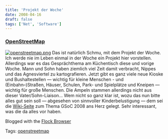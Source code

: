 ```yaml
---
title: 'Projekt der Woche'
date: 2008-04-16
draft: false
tags: ['Net', 'Software']
---
```


### [OpenStreetMap](http://openstreetmap.org)

[![openstreetmap.png](http://farm4.static.flickr.com/3291/2419575496_79219d5fae_o.png)](http://www.flickr.com/photos/troubalex/2419575496/ "openstreetmap.png von troubalex bei Flickr") Das ist natürlich Schmu, mit dem Projekt der Woche. Ich werde nie im Leben einmal in der Woche ein Projekt hier vorstellen. Allerdings war es das Gesprächthema am Küchentisch diese und vorige Woche. Mann und Sohn haben ziemlich viel Zeit damit verbracht, Nippes und das Agnesviertel zu kartografieren. Jetzt gibt es ganz viele neue Kioske und Bushaltestellen — wichtig für kleine Menschen - und (Einbahn–)Straßen, Häuser, Schulen, Park- und Spielplätze und Kneipen — wichtig für große Menschen. Die Ampeln stammen allerdings nicht aus dieser Vater/Sohn-Liaison... Wem nicht so ganz klar ist, wozu das nun bitte alles gut sein soll — abgesehen von sinnvoller Kinderbelustigung — dem sei die [Wiki-Seite](http://wiki.openstreetmap.org/index.php/Google_Summer_of_Code) zum Thema GSoC 2008 ans Herz gelegt. Sehr interessant, was die da alles vor haben.

Blogged with the [Flock Browser](http://www.flock.com/blogged-with-flock "Flock Browser")

Tags: [openstreetmap](http://technorati.com/tag/openstreetmap)